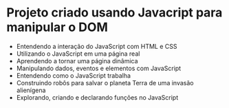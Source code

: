 # Projeto criado usando Javacript para manipular o DOM
<ul>
  <li>Entendendo a interação do JavaScript com HTML e CSS</li>
  <li>Utilizando o JavaScript em uma página real</li>
  <li>Aprendendo a tornar uma página dinâmica</li>
  <li>Manipulando dados, eventos e elementos com JavaScript</li>
  <li>Entendendo como o JavaScript trabalha</li>
  <li>Construindo robôs para salvar o planeta Terra de uma invasão alienígena</li>
  <li>Explorando, criando e declarando funções no JavaScript</li>
 </ul>
